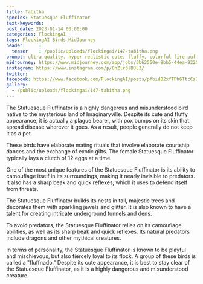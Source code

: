 ```yaml
---
title: Tabitha
species: Statuesque Fluffinator
text-keywords: 
post_date: 2023-01-14 00:00:00
categories: FlockingAI
tags: FlockingAI Birds MidJourney 
header      :
  teaser    : /public/uploads/flockingai/147-tabitha.png
prompt: ultra quality. hyper realistic cute, fluffy, colorful fire puffbird monster , BIRD, cinematic lighting, floral, statue, , abstract, full hd render + 3d octane render +4k UHD + immense detail + dramatic lighting + well lit , + fine details + octane render + 8k, abstract , on a white background
midjourney: https://www.midjourney.com/app/jobs/3b62550e-8bb5-44ea-9220-cf93691e37b9
instagram: https://www.instagram.com/p/CnZlr3lBJL3/
twitter: 
facebook: https://www.facebook.com/FlockingAI/posts/pfbid02xYTPh6TtcCz2quLh54q9bJ8X8VbGSVWzBq7wrLkVAndq46jgLp5ygdP3HANwaoAWl
gallery: 
  - /public/uploads/flockingai/147-tabitha.png
---
```


The Statuesque Fluffinator is a highly dangerous and misunderstood bird native to the mysterious land of Imaginaryville. Despite its cute and fluffy appearance, it is actually a plague bearer, with pox bumps on its skin that spread disease wherever it goes. As a result, people generally do not keep it as a pet.

These birds have elaborate mating rituals that involve elaborate courtship dances and the exchange of exotic gifts. The female Statuesque Fluffinator typically lays a clutch of 12 eggs at a time.

One of the most unique features of the Statuesque Fluffinator is its ability to camouflage itself in its surroundings, making it nearly invisible to predators. It also has a sharp beak and quick reflexes, which it uses to defend itself from threats.

The Statuesque Fluffinator builds its nests in tall, majestic trees and decorates them with sparkling jewels and glitter. It is also known to have a talent for creating intricate underground tunnels and dens.

To avoid predators, the Statuesque Fluffinator relies on its camouflage abilities, as well as its sharp beak and quick reflexes. Its natural predators include dragons and other mythical creatures.

In terms of personality, the Statuesque Fluffinator is known to be playful and mischievous, but also fiercely loyal to its flock. A group of these birds is called a "fluffnado." Despite its cute appearance, it is best to stay clear of the Statuesque Fluffinator, as it is a highly dangerous and misunderstood creature.
